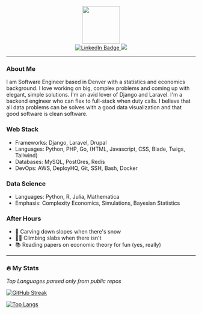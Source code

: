 <div id="header" align="center">
  <img src="https://media.giphy.com/media/tjB3vFph3TNPUJjVpn/giphy.gif" width="100"/>
  <div id="badges">
    <a href="https://www.linkedin.com/in/ben-dempe-a95489130/" target="_BLANK">
      <img src="https://img.shields.io/badge/LinkedIn-blue?style=for-the-badge&logo=linkedin&logoColor=white" alt="LinkedIn Badge"/>
    </a>
    <a href="https://stackexchange.com/users/5004094/bdempe?tab=accounts" target="_BLANK">
      <img src="https://img.shields.io/stackexchange/stackoverflow/r/10567650?color=orange&label=reputation&logo=stackoverflow&style=for-the-badge&cacheSeconds=86400 "/>
    </a>
  </div>
  <img src="https://komarev.com/ghpvc/?username=bdempe18&style=flat-square&color=blue" alt=""/>
</div>
 
 ---
 
 ### About Me
I am Software Engineer based in Denver with a statistics and economics background. I love working on big, complex problems and coming up with elegant, simple solutions. I'm an avid lover of Django and Laravel. I'm a backend engineer who can flex to full-stack when duty calls. I believe that all data problems can be solves with a good data visualization and that good software is clean software.

### Web Stack
  - Frameworks: Django, Laravel, Drupal
  - Languages: Python, PHP, Go, (HTML, Javascript, CSS, Blade, Twigs, Tailwind)
  - Databases: MySQL, PostGres, Redis
  - DevOps: AWS, DeployHQ, Git, SSH, Bash, Docker

### Data Science
  - Languages: Python, R, Julia, Mathematica
  - Emphasis: Complexity Economics, Simulations, Bayesian Statistics

### After Hours
  - 🎿 Carving down slopes when there's snow
  - 🧗‍♂️ Climbing slabs when there isn't
  - 📚 Reading papers on economic theory for fun (yes, really)
---

### 🔥 My Stats
_Top Languages parsed only from public repos_

[![GitHub Streak](http://github-readme-streak-stats.herokuapp.com?user=bdempe18&theme=dark&background=000000)](https://git.io/streak-stats)

[![Top Langs](https://github-readme-stats.vercel.app/api/top-langs/?username=bdempe18&layout=compact&theme=vision-friendly-dark)](https://github.com/anuraghazra/github-readme-stats)

